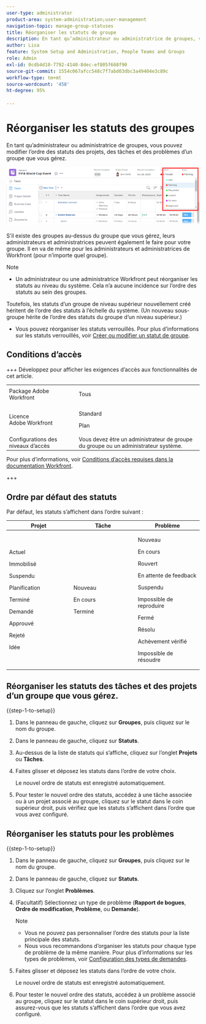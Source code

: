 ```yaml
---
user-type: administrator
product-area: system-administration;user-management
navigation-topic: manage-group-statuses
title: Réorganiser les statuts de groupe
description: En tant qu’administrateur ou administratrice de groupes, vous pouvez modifier l’ordre des statuts des projets, des tâches et des problèmes d’un groupe que vous gérez.
author: Lisa
feature: System Setup and Administration, People Teams and Groups
role: Admin
exl-id: 0cdb4d10-7792-4140-8dec-ef805f668f90
source-git-commit: 1554c067afcc548c7f7abd03dbc3a49404e3c89c
workflow-type: tm+mt
source-wordcount: '458'
ht-degree: 95%

---
```


# Réorganiser les statuts des groupes

En tant qu’administrateur ou administratrice de groupes, vous pouvez modifier l’ordre des statuts des projets, des tâches et des problèmes d’un groupe que vous gérez.

<!--
The system version of this snippet mentions a single group because a sysadmin call also reorder statuses there. Group admin version of this article is still needed.
-->

![États](assets/statuses.png)

S’il existe des groupes au-dessus du groupe que vous gérez, leurs administrateurs et administratrices peuvent également le faire pour votre groupe. Il en va de même pour les administrateurs et administratrices de Workfront (pour n’importe quel groupe).

>[!NOTE]
>
>* Un administrateur ou une administratrice Workfront peut réorganiser les statuts au niveau du système. Cela n’a aucune incidence sur l’ordre des statuts au sein des groupes.
>
>  Toutefois, les statuts d’un groupe de niveau supérieur nouvellement créé héritent de l’ordre des statuts à l’échelle du système. (Un nouveau sous-groupe hérite de l’ordre des statuts du groupe d’un niveau supérieur.)
>
>* Vous pouvez réorganiser les statuts verrouillés. Pour plus d’informations sur les statuts verrouillés, voir [Créer ou modifier un statut de groupe](../../../administration-and-setup/manage-groups/manage-group-statuses/create-or-edit-a-group-status.md).

## Conditions d’accès

+++ Développez pour afficher les exigences d’accès aux fonctionnalités de cet article.

<table style="table-layout:auto"> 
 <col> 
 <col> 
 <tbody> 
  <tr> 
   <td>Package Adobe Workfront</td> 
   <td><p>Tous</p></td> 
  </tr> 
  <tr> 
   <td>Licence Adobe Workfront</td> 
   <td><p>Standard</p>
       <p>Plan</p></td>
  </tr>
  <tr> 
   <td>Configurations des niveaux d’accès</td> 
   <td>Vous devez être un administrateur de groupe du groupe ou un administrateur système.</td>
  </tr>
 </tbody> 
</table>

Pour plus d’informations, voir [Conditions d’accès requises dans la documentation Workfront](/help/quicksilver/administration-and-setup/add-users/access-levels-and-object-permissions/access-level-requirements-in-documentation.md).

+++

## Ordre par défaut des statuts

Par défaut, les statuts s’affichent dans l’ordre suivant :

<table style="table-layout:auto"> 
 <col> 
 <col> 
 <col> 
 <thead> 
  <tr> 
   <th width="33.33%">Projet</th> 
   <th width="33.33%">Tâche</th> 
   <th width="33.33%">Problème</th> 
  </tr> 
 </thead> 
 <tbody> 
  <tr> 
   <td> 
     <p>Actuel</p> 
     <p>Immobilisé</p> 
     <p> Suspendu </p> 
     <p> Planification </p> 
     <p> Terminé </p> 
     <p> Demandé </p> 
     <p> Approuvé </p> 
     <p> Rejeté </p> 
     <p> Idée </p> 
   </td> 
   <td> 
     <p>Nouveau</p> 
     <p>En cours</p> 
     <p>Terminé</p> 
   </td> 
   <td> 
     <p>Nouveau</p> 
     <p>En cours</p> 
     <p>Rouvert</p> 
     <p>En attente de feedback</p> 
     <p>Suspendu</p> 
     <p>Impossible de reproduire</p> 
     <p>Fermé</p> 
     <p>Résolu</p> 
     <p>Achèvement vérifié</p> 
     <p>Impossible de résoudre</p> 
   </td> 
  </tr> 
 </tbody> 
</table>

## Réorganiser les statuts des tâches et des projets d’un groupe que vous gérez.

{{step-1-to-setup}}

1. Dans le panneau de gauche, cliquez sur **Groupes**, puis cliquez sur le nom du groupe.
1. Dans le panneau de gauche, cliquez sur **Statuts**.
1. Au-dessus de la liste de statuts qui s’affiche, cliquez sur l’onglet **Projets** ou **Tâches**.

1. Faites glisser et déposez les statuts dans l’ordre de votre choix.

   Le nouvel ordre de statuts est enregistré automatiquement.

1. Pour tester le nouvel ordre des statuts, accédez à une tâche associée ou à un projet associé au groupe, cliquez sur le statut dans le coin supérieur droit, puis vérifiez que les statuts s’affichent dans l’ordre que vous avez configuré.

## Réorganiser les statuts pour les problèmes

{{step-1-to-setup}}

1. Dans le panneau de gauche, cliquez sur **Groupes**, puis cliquez sur le nom du groupe.
1. Dans le panneau de gauche, cliquez sur **Statuts**.
1. Cliquez sur l’onglet **Problèmes**.
1. (Facultatif) Sélectionnez un type de problème (**Rapport de bogues**, **Ordre de modification**, **Problème**, ou **Demande**).

   >[!NOTE]
   >
   >* Vous ne pouvez pas personnaliser l’ordre des statuts pour la liste principale des statuts.
   >* Nous vous recommandons d’organiser les statuts pour chaque type de problème de la même manière. Pour plus d’informations sur les types de problèmes, voir [Configuration des types de demandes](../../../administration-and-setup/set-up-workfront/configure-system-defaults/configure-request-types.md).

1. Faites glisser et déposez les statuts dans l’ordre de votre choix.

   Le nouvel ordre de statuts est enregistré automatiquement.

1. Pour tester le nouvel ordre des statuts, accédez à un problème associé au groupe, cliquez sur le statut dans le coin supérieur droit, puis assurez-vous que les statuts s’affichent dans l’ordre que vous avez configuré.
